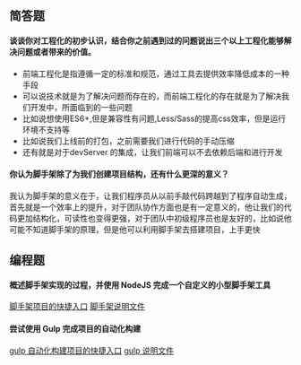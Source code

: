 ## 简答题

#### 谈谈你对工程化的初步认识，结合你之前遇到过的问题说出三个以上工程化能够解决问题或者带来的价值。
- 前端工程化是指遵循一定的标准和规范，通过工具去提供效率降低成本的一种手段
- 可以说技术就是为了解决问题而存在的，而前端工程化的存在就是为了解决我们开发中，所面临到的一些问题
- 比如说想使用ES6+,但是兼容性有问题,Less/Sass的提高css效率，但是运行环境不支持等
- 比如说我们上线前的打包，之前需要我们进行代码的手动压缩
- 还有就是对于devServer 的集成，让我们前端可以不去依赖后端和进行开发


#### 你认为脚手架除了为我们创建项目结构，还有什么更深的意义？
我认为脚手架的意义在于，让我们程序员从以前手敲代码跨越到了程序自动生成，首先就是一个效率上的提升，对于团队协作方面也是有一定意义的，他让我们的代码更加结构化，可读性也变得更强，对于团队中初级程序员也是友好的，比如说他可能不知道脚手架的原理，但是他可以利用脚手架去搭建项目，上手更快

## 编程题
#### 概述脚手架实现的过程，并使用 NodeJS 完成一个自定义的小型脚手架工具
[脚手架项目的快捷入口](./code/homework-scaffolding)
[脚手架说明文件](./code/homework-scaffolding/README.md)

#### 尝试使用 Gulp 完成项目的自动化构建
[gulp 自动化构建项目的快捷入口](./code/gulpConf)
[gulp 说明文件](./code/gulpConf/README.md)